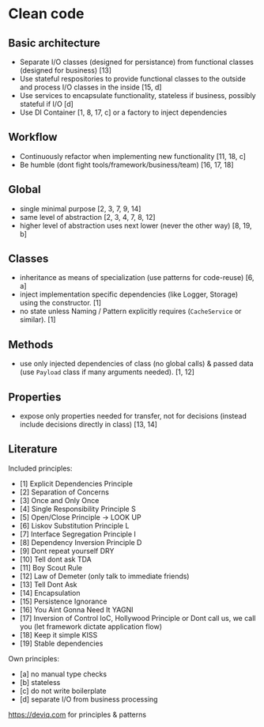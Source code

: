 # Clean code

## Basic architecture

- Separate I/O classes (designed for persistance) from functional classes (designed for business) [13]
- Use stateful respositories to provide functional classes to the outside and process I/O classes in the inside [15, d]
- Use services to encapsulate functionality, stateless if business, possibly stateful if I/O [d]
- Use DI Container [1, 8, 17, c] or a factory to inject dependencies

## Workflow

- Continuously refactor when implementing new functionality [11, 18, c]
- Be humble (dont fight tools/framework/business/team) [16, 17, 18]

## Global

- single minimal purpose [2, 3, 7, 9, 14]
- same level of abstraction [2, 3, 4, 7, 8, 12]
- higher level of abstraction uses next lower (never the other way) [8, 19, b]

## Classes

- inheritance as means of specialization (use patterns for code-reuse) [6, a]
- inject implementation specific dependencies (like Logger, Storage) using the constructor. [1]
- no state unless Naming / Pattern explicitly requires (`CacheService` or similar). [1]

## Methods

- use only injected dependencies of class (no global calls) & passed data (use `Payload` class if many arguments needed). [1, 12]

## Properties

- expose only properties needed for transfer, not for decisions (instead include decisions directly in class) [13, 14]

## Literature 

Included principles:
- [1] Explicit Dependencies Principle
- [2] Separation of Concerns
- [3] Once and Only Once
- [4] Single Responsibility Principle S
- [5] Open/Close Principle -> LOOK UP
- [6] Liskov Substitution Principle L
- [7] Interface Segregation Principle I
- [8] Dependency Inversion Principle D
- [9] Dont repeat yourself DRY
- [10] Tell dont ask TDA
- [11] Boy Scout Rule
- [12] Law of Demeter (only talk to immediate friends)
- [13] Tell Dont Ask
- [14] Encapsulation
- [15] Persistence Ignorance
- [16] You Aint Gonna Need It YAGNI
- [17] Inversion of Control IoC, Hollywood Principle or Dont call us, we call you (let framework dictate application flow)
- [18] Keep it simple KISS
- [19] Stable dependencies

Own principles:
- [a] no manual type checks
- [b] stateless
- [c] do not write boilerplate
- [d] separate I/O from business processing

https://deviq.com for principles & patterns